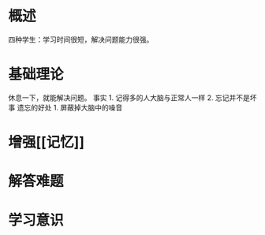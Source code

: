 # 概述
四种学生：学习时间很短，解决问题能力很强。
# 基础理论
休息一下，就能解决问题。
事实
	1. 记得多的人大脑与正常人一样
	2. 忘记并不是坏事
遗忘的好处
	1. 屏蔽掉大脑中的噪音
# 增强[[记忆]]
# 解答难题
# 学习意识